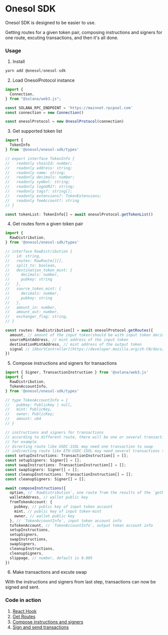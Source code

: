 # Onesol SDK

Onesol SDK is designed to be easier to use.

Getting routes for a given token pair, composing instructions and signers for one route, excuting transactions, and then it's all done.

### Usage

1. Install

```typescript
yarn add @onesol/onesol-sdk
```

2. Load OnesolProtocol instance

```typescript
import {
  Connection,
} from "@solana/web3.js";

const SOLANA_RPC_ENDPOINT = 'https://mainnet.rpcpool.com'
const connection = new Connection()

const onesolProtocol = new OnesolProtocol(connection)
```

3. Get supported token list

```typescript
import {
  TokenInfo
} from '@onesol/onesol-sdk/types'

// export interface TokenInfo {
//   readonly chainId: number;
//   readonly address: string;
//   readonly name: string;
//   readonly decimals: number;
//   readonly symbol: string;
//   readonly logoURI?: string;
//   readonly tags?: string[];
//   readonly extensions?: TokenExtensions;
//   readonly feeAccount?: string
// }

const tokenList: TokenInfo[] = await onesolProtocol.getTokenList()
```

4. Get routes form a given token pair

```typescript
import {
  RawDistribution,
} from '@onesol/onesol-sdk/types'

// interface RawDistribution {
//   id: string,
//   routes: RawRoute[][],
//   split_tx: boolean,
//   destination_token_mint: {
//     decimals: number,
//     pubkey: string
//   },
//   source_token_mint: {
//     decimals: number,
//     pubkey: string
//   },
//   amount_in: number,
//   amount_out: number,
//   exchanger_flag: string,
// }

const routes: RawDistribution[] = await onesolProtocol.getRoutes({
  amount, // amount of the input token(should be with input token decimail),
  sourceMintAddress, // mint address of the input token
  destinationMintAddress, // mint address of the output token
  signal // [AbortController](https://developer.mozilla.org/zh-CN/docs/Web/API/AbortController) signal, if needed, it can be used to abort the fetch request
})
```

5. Compose instructions and signers for transactions

```typescript
import { Signer, TransactionInstruction } from '@solana/web3.js'
import {
  RawDistribution,
  TokenAccountInfo,
} from '@onesol/onesol-sdk/types'

// type TokenAccountInfo = {
//   pubkey: PublicKey | null,
//   mint: PublicKey,
//   owner: PublicKey;
//   amount: u64
// }

// instructions and signers for transactions
// according to different route, there will be one or several transactions
// for example
// directing route like USDC-1SOL may need one transaction to swap
// indirecting route like ETH-USDC-1SOL may need several transactions to swap
const setupInstructions: TransactionInstruction[] = [];
const setupSigners: Signer[] = [];
const swapInstructions: TransactionInstruction[] = [];
const swapSigners: Signer[] = [];
const cleanupInstructions: TransactionInstruction[] = [];
const cleanupSigners: Signer[] = [];

await composeInstructions({
  option, // `RawDistribution`, one route from the results of the `getRoutes`
  walletAddress, // wallet public key
  fromTokenAccount: {
    pubkey, // public key of input token account
    mint, // public key of input token-mint
    owner, // wallet public key
  }, // `TokenAccountInfo`, input token account info
  toTokenAccount, // `TokenAccountInfo`, output token account info
  setupInstructions,
  setupSigners,
  swapInstructions,
  swapSigners,
  cleanupInstructions,
  cleanupSigners,
  slippage, // number, default is 0.005
})
```

6. Make transactions and excute swap

With the instructions and signers from last step, transactions can now be signed and sent.

### Code in action

1. [React Hook](https://github.com/1sol-io/1sol-interface/blob/396b07b696046bea4574373f0f569edf513181b5/src/context/onesolprotocol.tsx)
2. [Get Routes](https://github.com/1sol-io/1sol-interface/blob/396b07b696046bea4574373f0f569edf513181b5/src/components/trade/index.tsx#L121-L125)
3. [Compose instructions and signers](https://github.com/1sol-io/1sol-interface/blob/396b07b696046bea4574373f0f569edf513181b5/src/components/trade/index.tsx#L280-L309)
4. [Sign and send transactions](https://github.com/1sol-io/1sol-interface/blob/396b07b696046bea4574373f0f569edf513181b5/src/utils/pools.tsx#L1264-L1364)
